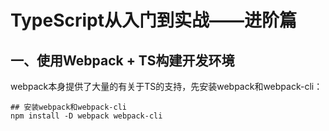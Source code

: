 # TypeScript从入门到实战——进阶篇



## 一、使用Webpack + TS构建开发环境

webpack本身提供了大量的有关于TS的支持，先安装webpack和webpack-cli：

```shell
## 安装webpack和webpack-cli
npm install -D webpack webpack-cli
```

